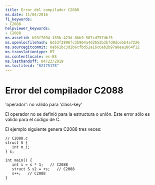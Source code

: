 ```yaml
---
title: Error del compilador C2088
ms.date: 11/04/2016
f1_keywords:
- C2088
helpviewer_keywords:
- C2088
ms.assetid: b93f7094-185b-423d-8bb9-507cd757dbf5
ms.openlocfilehash: 6d53f2896fc3b964a4d2652b3bfd0dcebb4a7226
ms.sourcegitcommit: 0ab61bc3d2b6cfbd52a16c6ab2b97a8ea1864f12
ms.translationtype: MT
ms.contentlocale: es-ES
ms.lasthandoff: 04/23/2019
ms.locfileid: "62175178"
---
```

# <a name="compiler-error-c2088"></a>Error del compilador C2088

'operador': no válido para 'class-key'

El operador no se definió para la estructura o unión. Este error sólo es válido para el código de C.

El ejemplo siguiente genera C2088 tres veces:

```
// C2088.c
struct S {
   int m_i;
} s;

int main() {
   int i = s * 1;   // C2088
   struct S s2 = +s;   // C2088
   s++;   // C2088
}
```
